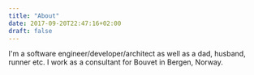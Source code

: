 ```yaml
---
title: "About"
date: 2017-09-20T22:47:16+02:00
draft: false
---
```


I'm a software engineer/developer/architect as well as a dad, husband, runner etc.
I work as a consultant for Bouvet in Bergen, Norway.